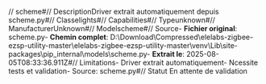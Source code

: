 // scheme#// DescriptionDriver extrait automatiquement depuis scheme.py#// Classelights#// Capabilities#// Typeunknown#// ManufacturerUnknown#// Modelscheme#// Source- **Fichier original**: scheme.py- **Chemin complet**: D:\Download\Compressed\elelabs-zigbee-ezsp-utility-master\elelabs-zigbee-ezsp-utility-master\venv\Lib\site-packages\pip\_internal\models\scheme.py- **Extrait le**: 2025-08-05T08:33:36.911Z#// Limitations- Driver extrait automatiquement- Ncessite tests et validation- Source: scheme.py#// Statut En attente de validation